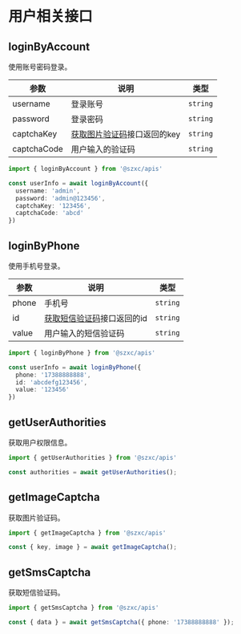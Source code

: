 
# 用户相关接口

## loginByAccount

使用账号密码登录。

|参数|说明|类型|
| ----|---- |---- |
|username|登录账号| `string` |
|password|登录密码| `string` |
|captchaKey|[获取图片验证码](#getimagecaptcha)接口返回的key| `string` |
|captchaCode|用户输入的验证码| `string` |

```ts
import { loginByAccount } from '@szxc/apis'

const userInfo = await loginByAccount({
  username: 'admin',
  password: 'admin@123456',
  captchaKey: '123456',
  captchaCode: 'abcd'
})
```

## loginByPhone

使用手机号登录。

|参数|说明|类型|
| ----|---- |---- |
|phone|手机号| `string` |
|id|[获取短信验证码](#getsmscaptcha)接口返回的id| `string` |
|value|用户输入的短信验证码| `string` |

```ts
import { loginByPhone } from '@szxc/apis'

const userInfo = await loginByPhone({
  phone: '17388888888',
  id: 'abcdefg123456',
  value: '123456'
})
```

## getUserAuthorities

获取用户权限信息。

```ts
import { getUserAuthorities } from '@szxc/apis'

const authorities = await getUserAuthorities();
```

## getImageCaptcha

获取图片验证码。

```ts
import { getImageCaptcha } from '@szxc/apis'

const { key, image } = await getImageCaptcha();
```

## getSmsCaptcha

获取短信验证码。

```ts
import { getSmsCaptcha } from '@szxc/apis'

const { data } = await getSmsCaptcha({ phone: '17388888888' });
```